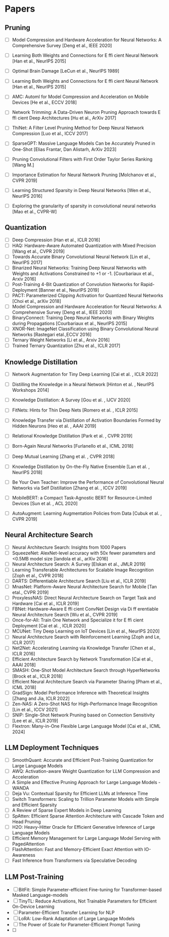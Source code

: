 # Papers

## Pruning
- [ ] Model Compression and Hardware Acceleration for Neural Networks: A Comprehensive Survey [Deng et al., IEEE 2020]
- [ ] Learning Both Weights and Connections for E ffi cient Neural Network [Han et al., NeurIPS 2015]
- [ ] Optimal Brain Damage [LeCun et al., NeurIPS 1989]
- [ ] Learning Both Weights and Connections for E ffi cient Neural Network [Han et al., NeurIPS 2015]
- [ ] AMC: Automl for Model Compression and Acceleration on Mobile Devices [He et al., ECCV 2018]
- [ ] Network Trimming: A Data-Driven Neuron Pruning Approach towards E ffi cient Deep Architectures [Hu et al., ArXiv 2017]
- [ ] ThiNet: A Filter Level Pruning Method for Deep Neural Network Compression [Luo et al., ICCV 2017]
- [ ] SparseGPT: Massive Language Models Can be Accurately Pruned in One-Shot [Elias Frantar, Dan Alistarh, ArXiv 2023]
- [ ] Pruning Convolutional Filters with First Order Taylor Series Ranking [Wang M.]
- [ ] Importance Estimation for Neural Network Pruning [Molchanov et al., CVPR 2019]
- [ ] Learning Structured Sparsity in Deep Neural Networks [Wen et al., NeurIPS 2016]
- [ ] Exploring the granularity of sparsity in convolutional neural networks [Mao et al., CVPR-W]


## Quantization
- [ ] Deep Compression [Han et al., ICLR 2016]
- [ ] HAQ: Hardware-Aware Automated Quantization with Mixed Precision [Wang et al., CVPR 2019]
- [ ] Towards Accurate Binary Convolutional Neural Network [Lin et al., NeurIPS 2017]
- [ ] Binarized Neural Networks: Training Deep Neural Networks with Weights and Activations Constrained to +1 or -1. [Courbariaux et al., Arxiv 2016]
- [ ] Post-Training 4-Bit Quantization of Convolution Networks for Rapid-Deployment [Banner et al., NeurIPS 2019]
- [ ] PACT: Parameterized Clipping Activation for Quantized Neural Networks [Choi et al., arXiv 2018]
- [ ] Model Compression and Hardware Acceleration for Neural Networks: A Comprehensive Survey [Deng et al., IEEE 2020]
- [ ] BinaryConnect: Training Deep Neural Networks with Binary Weights during Propagations [Courbariaux et al., NeurIPS 2015]
- [ ] XNOR-Net: ImageNet Classification using Binary Convolutional Neural Networks [Rastegari etal.,ECCV 2016]
- [ ] Ternary Weight Networks [Li et al., Arxiv 2016]
- [ ] Trained Ternary Quantization [Zhu et al., ICLR 2017]

## Knowledge Distillation
- [ ] Network Augmentation for Tiny Deep Learning [Cai et al. , ICLR 2022]
- [ ] Distilling the Knowledge in a Neural Network [Hinton et al. , NeurIPS Workshops 2014]
- [ ] Knowledge Distillation: A Survey [Gou et al. , IJCV 2020]
- [ ] FitNets: Hints for Thin Deep Nets [Romero et al. , ICLR 2015]
- [ ] Knowledge Transfer via Distillation of Activation Boundaries Formed by Hidden Neurons [Heo et al. , AAAI 2019]
- [ ] Relational Knowledge Distillation [Park et al. , CVPR 2019]
- [ ] Born-Again Neural Networks [Furlanello et al., ICML 2018]
- [ ] Deep Mutual Learning [Zhang et al. , CVPR 2018]
- [ ] Knowledge Distillation by On-the-Fly Native Ensemble [Lan et al. , NeurIPS 2018]
- [ ] Be Your Own Teacher: Improve the Performance of Convolutional Neural Networks via Self Distillation [Zhang et al. , ICCV 2019]
- [ ] MobileBERT: a Compact Task-Agnostic BERT for Resource-Limited Devices [Sun et al. , ACL 2020]
- [ ] AutoAugment: Learning Augmentation Policies from Data [Cubuk et al. , CVPR 2019]


## Neural Architecture Search 
- [ ] Neural Architecture Search: Insights from 1000 Papers
- [ ] SqueezeNet: AlexNet-level accuracy with 50x fewer parameters and <0.5MB model size [Iandola et al., arXiv 2016]
- [ ] Neural Architecture Search: A Survey [Elskan et al., JMLR 2019]
- [ ] Learning Transferable Architectures for Scalable Image Recognition [Zoph et al., CVPR 2018]
- [ ] DARTS: Differentiable Architecture Search [Liu et al., ICLR 2019]
- [ ] MnasNet: Platform-Aware Neural Architecture Search for Mobile [Tan etal., CVPR 2019]
- [ ] ProxylessNAS: Direct Neural Architecture Search on Target Task and Hardware [Cai et al., ICLR 2019]
- [ ] FBNet: Hardware-Aware E ffi cient ConvNet Design via Di ff erentiable Neural Architecture Search [Wu et al., CVPR 2019]
- [ ] Once-for-All: Train One Network and Specialize it for E ffi cient Deployment [Cai et al. , ICLR 2020]
- [ ] MCUNet: Tiny Deep Learning on IoT Devices [Lin et al., NeurIPS 2020]
- [ ] Neural Architecture Search with Reinforcement Learning [Zoph and Le, ICLR 2017]
- [ ] Net2Net: Accelerating Learning via Knowledge Transfer [Chen et al., ICLR 2016]
- [ ] Efficient Architecture Search by Network Transformation [Cai et al., AAAI 2018]
- [ ] SMASH: One-Shot Model Architecture Search through HyperNetworks [Brock et al., ICLR 2018]
- [ ] Efficient Neural Architecture Search via Parameter Sharing [Pham et al., ICML 2018]
- [ ] GradSign: Model Performance Inference with Theoretical Insights [Zhang and Jia, ICLR 2022]
- [ ] Zen-NAS: A Zero-Shot NAS for High-Performance Image Recognition [Lin et al., ICCV 2021]
- [ ] SNIP: Single-Shot Network Pruning based on Connection Sensitivity [Lee et al., ICLR 2019]
- [ ] Flextron: Many-in-One Flexible Large Language Model [Cai et al., ICML 2024]

## LLM Deployment Techniques
- [ ] SmoothQuant: Accurate and Efficient Post-Training Quantization for Large Language Models
- [ ] AWQ: Activation-aware Weight Quantization for LLM Compression and Acceleration
- [ ] A Simple and Effective Pruning Approach for Large Language Models - WANDA
- [ ] Deja Vu: Contextual Sparsity for Efficient LLMs at Inference Time
- [ ] Switch Transformers: Scaling to Trillion Parameter Models with Simple and Efficient Sparsity
- [ ] A Review of Sparse Expert Models in Deep Learning
- [ ] SpAtten: Efficient Sparse Attention Architecture with Cascade Token and Head Pruning
- [ ] H2O: Heavy-Hitter Oracle for Efficient Generative Inference of Large Language Models
- [ ] Efficient Memory Management for Large Language Model Serving with PagedAttention
- [ ] FlashAttention: Fast and Memory-Efficient Exact Attention with IO-Awareness
- [ ] Fast Inference from Transformers via Speculative Decoding

## LLM Post-Training 
- [ ] BitFit: Simple Parameter-efficient Fine-tuning for Transformer-based Masked Language-models
- [ ] TinyTL: Reduce Activations, Not Trainable Parameters for Efficient On-Device Learning
- [ ] Parameter-Efficient Transfer Learning for NLP
- [ ] LoRA: Low-Rank Adaptation of Large Language Models
- [ ] The Power of Scale for Parameter-Efficient Prompt Tuning
- [ ] 
